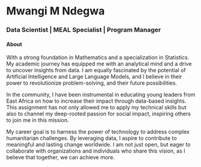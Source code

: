 # Mwangi M Ndegwa
### Data Scientist | MEAL Specialist | Program Manager

#### About
With a strong foundation in Mathematics and a specialization in Statistics. My academic journey has equipped me with an analytical mind and a drive to uncover insights from data. I am equally fascinated by the potential of Artificial Intelligence and Large Language Models, and I believe in their power to revolutionize problem-solving, and their future possibilities.

In the community, I have been instrumental in educating young leaders from East Africa on how to increase their impact through data-based insights. This assignment has not only allowed me to apply my technical skills but also to channel my deep-rooted passion for social impact, inspiring others to join me in this mission.

My career goal is to harness the power of technology to address complex humanitarian challenges. By leveraging data, I aspire to contribute to meaningful and lasting change worldwide. I am not just open, but eager to collaborate with organizations and individuals who share this vision, as I believe that together, we can achieve more.
